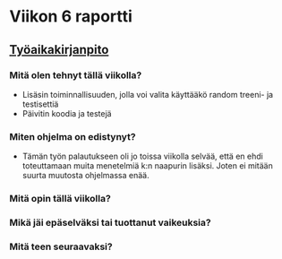 # Viikon 6 raportti

## [Työaikakirjanpito](./worklog.md)

### Mitä olen tehnyt tällä viikolla?

* Lisäsin toiminnallisuuden, jolla voi valita käyttääkö random treeni- ja testisettiä
* Päivitin koodia ja testejä

### Miten ohjelma on edistynyt?

* Tämän työn palautukseen oli jo toissa viikolla selvää, että en ehdi toteuttamaan muita menetelmiä k:n naapurin lisäksi. Joten ei mitään suurta muutosta ohjelmassa enää.

### Mitä opin tällä viikolla?

### Mikä jäi epäselväksi tai tuottanut vaikeuksia?

### Mitä teen seuraavaksi?